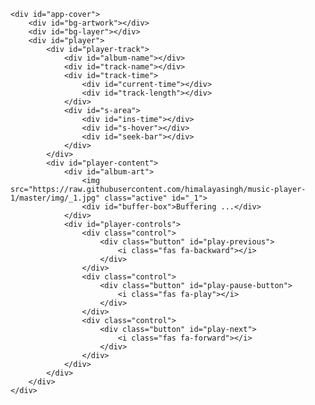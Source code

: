 <!DOCTYPE html>
<html lang="en" >
<head>
  <meta charset="UTF-8">
  <title>Music Player</title>
  <meta name="viewport" content="user-scalable=no, initial-scale=1, maximum-scale=0.5, minimum-scale=0.5, width=device-width" />
  <link rel='stylesheet' href='https://use.fontawesome.com/releases/v5.3.1/css/all.css'><link rel="stylesheet" href="./style.css">

</head>
<body>
<!-- partial:index.partial.html -->
<!-- Tracks used in this music/audio player application are free to use. I downloaded them from Soundcloud and NCS websites. I am not the owner of these tracks. -->

    <div id="app-cover">
        <div id="bg-artwork"></div>
        <div id="bg-layer"></div>
        <div id="player">
            <div id="player-track">
                <div id="album-name"></div>
                <div id="track-name"></div>
                <div id="track-time">
                    <div id="current-time"></div>
                    <div id="track-length"></div>
                </div>
                <div id="s-area">
                    <div id="ins-time"></div>
                    <div id="s-hover"></div>
                    <div id="seek-bar"></div>
                </div>
            </div>
            <div id="player-content">
                <div id="album-art">
                    <img src="https://raw.githubusercontent.com/himalayasingh/music-player-1/master/img/_1.jpg" class="active" id="_1">
                    <div id="buffer-box">Buffering ...</div>
                </div>
                <div id="player-controls">
                    <div class="control">
                        <div class="button" id="play-previous">
                            <i class="fas fa-backward"></i>
                        </div>
                    </div>
                    <div class="control">
                        <div class="button" id="play-pause-button">
                            <i class="fas fa-play"></i>
                        </div>
                    </div>
                    <div class="control">
                        <div class="button" id="play-next">
                            <i class="fas fa-forward"></i>
                        </div>
                    </div>
                </div>
            </div>
        </div>
    </div>
<!-- partial -->
  <script src='https://cdnjs.cloudflare.com/ajax/libs/jquery/3.3.1/jquery.min.js'></script><script  src="./script.js"></script>

</body>
</html>
